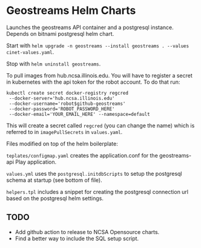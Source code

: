 # Geostreams Helm Charts

Launches the geostreams API container and a postgresql instance. Depends on bitnami postgresql helm chart.

Start with `helm upgrade -n geostreams --install geostreams . --values cinet-values.yaml`. 

Stop with `helm uninstall geostreams`.

To pull images from hub.ncsa.illinois.edu. You will have to register a secret in kubernetes with the api token for the 
robot account. To do that run:

```
kubectl create secret docker-registry regcred 
 --docker-server='hub.ncsa.illinois.edu' 
 --docker-username='robot$github-geostreams' 
 --docker-password='ROBOT_PASSWORD_HERE' 
 --docker-email='YOUR_EMAIL_HERE' --namespace=default
```
This will create a secret called `regcred` (you can change the name) which is referred to in `imagePullSecrets` in `values.yaml`.

Files modified on top of the helm boilerplate:

`teplates/configmap.yaml` creates the application.conf for the geostreams-api Play application.

`values.yml` uses the `postgresql.initdbScripts` to setup the postgresql schema at startup (see bottom of file).

`helpers.tpl` includes a snippet for creating the postgresql connection url based on the postgresql helm settings.

## TODO

- Add github action to release to NCSA Opensource charts.
- Find a better way to include the SQL setup script.